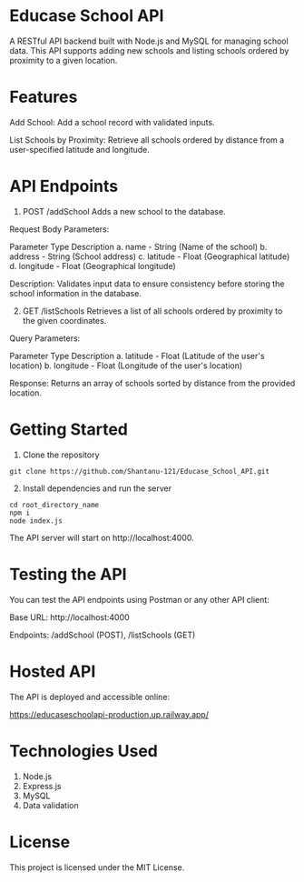 # Educase School API
A RESTful API backend built with Node.js and MySQL for managing school data. This API supports adding new schools and listing schools ordered by proximity to a given location.

# Features
Add School: Add a school record with validated inputs.

List Schools by Proximity: Retrieve all schools ordered by distance from a user-specified latitude and longitude.

# API Endpoints
1. POST /addSchool
Adds a new school to the database.

Request Body Parameters:

Parameter	Type	Description
a. name	- String	(Name of the school)
b. address - String	(School address)
c. latitude	- Float	(Geographical latitude)
d. longitude - Float	(Geographical longitude)

Description:
Validates input data to ensure consistency before storing the school information in the database.

2. GET /listSchools
Retrieves a list of all schools ordered by proximity to the given coordinates.

Query Parameters:

Parameter	Type	Description
a. latitude	- Float	(Latitude of the user's location)
b. longitude - Float	(Longitude of the user's location)

Response:
Returns an array of schools sorted by distance from the provided location.

# Getting Started

1. Clone the repository
   
```console
git clone https://github.com/Shantanu-121/Educase_School_API.git
```

2. Install dependencies and run the server

```console
cd root_directory_name
npm i
node index.js
```
The API server will start on http://localhost:4000.

# Testing the API
You can test the API endpoints using Postman or any other API client:

Base URL: http://localhost:4000

Endpoints: /addSchool (POST), /listSchools (GET)

# Hosted API

The API is deployed and accessible online:

https://educaseschoolapi-production.up.railway.app/

# Technologies Used
1. Node.js
2. Express.js
3. MySQL
4. Data validation

# License
This project is licensed under the MIT License.
